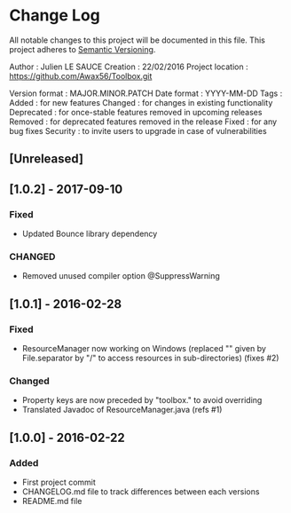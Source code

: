 # Change Log
All notable changes to this project will be documented in this file.
This project adheres to [Semantic Versioning](http://semver.org/).

Author		: Julien LE SAUCE
Creation	: 22/02/2016
Project location : https://github.com/Awax56/Toolbox.git

Version format : MAJOR.MINOR.PATCH
Date format : YYYY-MM-DD
Tags :
	Added : for new features
	Changed : for changes in existing functionality
	Deprecated : for once-stable features removed in upcoming releases
	Removed : for deprecated features removed in the release
	Fixed : for any bug fixes
	Security : to invite users to upgrade in case of vulnerabilities


## [Unreleased]

## [1.0.2] - 2017-09-10
### Fixed
- Updated Bounce library dependency
### CHANGED
- Removed unused compiler option @SuppressWarning

## [1.0.1] - 2016-02-28
### Fixed
- ResourceManager now working on Windows (replaced "\" given by File.separator by "/" to
	access resources in sub-directories) (fixes #2)

### Changed
- Property keys are now preceded by "toolbox." to avoid overriding
- Translated Javadoc of ResourceManager.java (refs #1)


## [1.0.0] - 2016-02-22
### Added
- First project commit
- CHANGELOG.md file to track differences between each versions
- README.md file